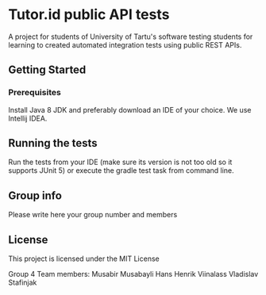 # Tutor.id public API tests

A project for students of University of Tartu's software testing students for learning to created automated integration tests using public REST APIs.

## Getting Started

### Prerequisites

Install Java 8 JDK and preferably download an IDE of your choice. We use Intellij IDEA.

## Running the tests

Run the tests from your IDE (make sure its version is not too old so it supports JUnit 5)
or execute the gradle test task from command line.

## Group info
Please write here your group number and members

## License

This project is licensed under the MIT License


Group 4
Team members:
Musabir Musabayli
Hans Henrik Viinalass
Vladislav Stafinjak